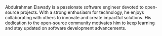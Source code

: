 Abdulrahman Elawady is a passionate software engineer devoted to open-source projects. With a strong enthusiasm for technology, he enjoys collaborating with others to innovate and create impactful solutions. His dedication to the open-source community motivates him to keep learning and stay updated on software development advancements.